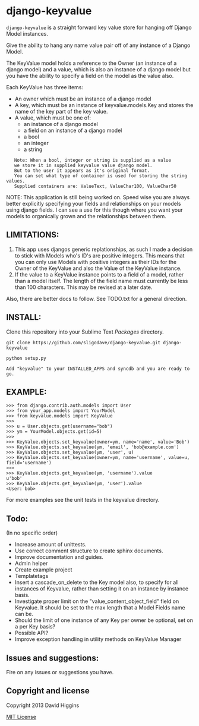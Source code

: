 django-keyvalue
===============

``django-keyvalue`` is a straight forward key value store for hanging off Django Model instances.

Give the ability to hang any name value pair off of any instance of a Django Model.

The KeyValue model holds a reference to the Owner (an instance of a django model) and a value,
which is also an instance of a django model but you have the ability to specify a field on the model as the value also.

Each KeyValue has three items:
- An owner which must be an instance of a django model
- A key, which must be an instance of keyvalue.models.Key and stores the name of the key part of the key value.
- A value, which must be one of:
  - an instance of a django model
  - a field on an instance of a django model
  - a bool
  - an integer
  - a string

```
   Note: When a bool, integer or string is supplied as a value
   we store it in supplied keyvalue value django model.
   But to the user it appears as it's original format.
   You can set what type of container is used for storing the string values.
   Supplied containers are: ValueText, ValueChar100, ValueChar50
```

NOTE: This application is still being worked on.
Speed wise you are always better explicitly specifying your fields and relationships on your models using django fields.
I can see a use for this though where you want your models to organically grown and the relationships between them.


## LIMITATIONS:

1. This app uses djangos generic replationships, as such I made a decision to stick with Models who's ID's are positive integers.
This means that you can only use Models with positive integers as their IDs for the Owner of the KeyValue and also the Value of the KeyValue instance.
2. If the value to a KeyValue instance points to a field of a model, rather than a model itself.
The length of the field name must currently be less than 100 characters. This may be revised at a later date.

Also, there are better docs to follow.
See TODO.txt for a general direction.


## INSTALL:

Clone this repository into your Sublime Text *Packages* directory.

    git clone https://github.com/sligodave/django-keyvalue.git django-keyvalue
    
    python setup.py
    
    Add "keyvalue" to your INSTALLED_APPS and syncdb and you are ready to go.


## EXAMPLE:

    >>> from django.contrib.auth.models import User
    >>> from your_app.models import YourModel
    >>> from keyvalue.models import KeyValue
    >>> 
    >>> u = User.objects.get(username="bob")
    >>> ym = YourModel.objects.get(id=5)
    >>> 
    >>> KeyValue.objects.set_keyvalue(owner=ym, name='name', value='Bob')
    >>> KeyValue.objects.set_keyvalue(ym, 'email', 'bob@example.com')
    >>> KeyValue.objects.set_keyvalue(ym, 'user', u)
    >>> KeyValue.objects.set_keyvalue(owner=ym, name='username', value=u, field='username')
    >>> 
    >>> KeyValue.objects.get_keyvalue(ym, 'username').value
    u'bob'
    >>> KeyValue.objects.get_keyvalue(ym, 'user').value
    <User: bob>

For more examples see the unit tests in the keyvalue directory.


## Todo:

(In no specific order)

- Increase amount of unittests.
- Use correct comment structure to create sphinx documents.
- Improve documentation and guides.
- Admin helper
- Create example project
- Templatetags
- Insert a cascade_on_delete to the Key model also, to specify for all instances of Keyvalue, rather than setting it on an instance by instance basis.
- Investigate proper limit on the "value_content_object_field" field on Keyvalue. It should be set to the max length that a Model Fields name can be.
- Should the limit of one instance of any Key per owner be optional, set on a per Key basis?
- Possible API?
- Improve exception handling in utility methods on KeyValue Manager


## Issues and suggestions:

Fire on any issues or suggestions you have.


## Copyright and license
Copyright 2013 David Higgins

[MIT License](LICENSE)
